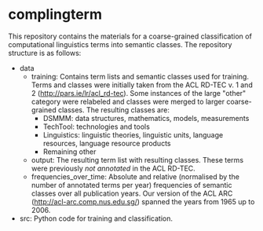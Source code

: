 # complingterm

This repository contains the materials for a coarse-grained classification of computational linguistics terms into semantic classes. The repository structure is as follows:

* data
	* training: Contains term lists and semantic classes used for training. Terms and classes were initially taken from the ACL RD-TEC v. 1 and 2 (http://pars.ie/lr/acl_rd-tec). Some instances of the large "other" category were relabeled and classes were merged to larger coarse-grained classes. The resulting classes are:
		* DSMMM: data structures, mathematics, models, measurements
		* TechTool: technologies and tools
		* Linguistics: linguistic theories, linguistic units, language resources, language resource products
		* Remaining other
	* output: The resulting term list with resulting classes. These terms were previously *not annotated* in the ACL RD-TEC.
	* frequencies_over_time: Absolute and relative (normalised by the number of annotated terms per year) frequencies of semantic classes over all publication years. Our version of the ACL ARC (http://acl-arc.comp.nus.edu.sg/) spanned the years from 1965 up to 2006.
* src: Python code for training and classification.
